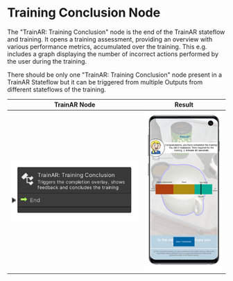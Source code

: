 # Training Conclusion Node

The "TrainAR: Training Conclusion" node is the end of the TrainAR stateflow and training. It opens a training assessment, providing an overview with various performance metrics, accumulated over the training. This e.g. includes a graph displaying the number of incorrect actions performed by the user during the training.

There should be only one "TrainAR: Training Conclusion" node present in a TrainAR Stateflow but it can be triggered from multiple Outputs from different stateflows of the training.

| TrainAR Node | Result |
| :----------------------: |:-------------------------:|
|![](../resources/TrainingConclusion.PNG)|<img src="../resources/TrainAR_Training_TrainingAssessment.png" alt="drawing" width="250"/>|
